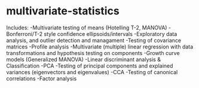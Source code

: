 # multivariate-statistics
Includes:
-Multivariate testing of means (Hotelling T-2, MANOVA)
-Bonferroni/T-2 style confidence ellipsoids/intervals
-Exploratory data analysis, and outlier detection and managament
-Testing of covariance matrices
-Profile analysis 
-Multivariate (multiple) linear regression with data transformations and hypothesis testing on components
-Growth curve models (Generalized MANOVA)
-Linear discriminant analysis & Classification 
-PCA
-Testing of principal components and explained variances (eigenvectors and eigenvalues)
-CCA
-Testing of canonical correlations
-Factor analysis
